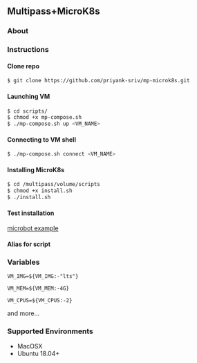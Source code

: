 ## Multipass+MicroK8s

### About


### Instructions

#### Clone repo

```sh
$ git clone https://github.com/priyank-sriv/mp-microk8s.git
```

#### Launching VM

```sh
$ cd scripts/
$ chmod +x mp-compose.sh
$ ./mp-compose.sh up <VM_NAME>
```

#### Connecting to VM shell

```sh
$ ./mp-compose.sh connect <VM_NAME>
```

#### Installing MicroK8s

```sh
$ cd /multipass/volume/scripts
$ chmod +x install.sh
$ ./install.sh
```

#### Test installation

[microbot example](https://tutorials.ubuntu.com/tutorial/install-a-local-kubernetes-with-microk8s#4)

#### Alias for script


### Variables
`VM_IMG=${VM_IMG:-"lts"}`

`VM_MEM=${VM_MEM:-4G}`

`VM_CPUS=${VM_CPUS:-2}`

and more...


### Supported Environments
- MacOSX
- Ubuntu 18.04+
